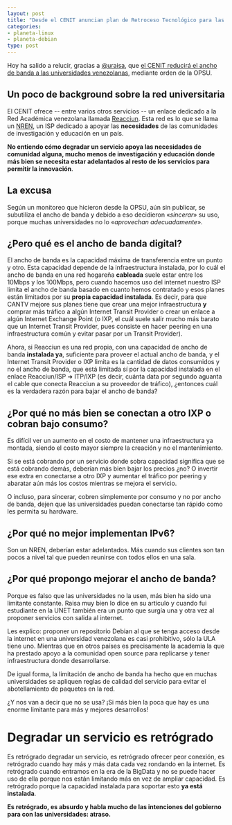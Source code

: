 ```yaml
---
layout: post
title: "Desde el CENIT anuncian plan de Retroceso Tecnológico para las universidades"
categories:
- planeta-linux
- planeta-debian
type: post
---
```

Hoy ha salido a relucir, gracias a [@uraisa](https://twitter.com/uraisa), que [el CENIT reducirá el ancho de banda a las universidades venezolanas](http://periodistasandinos.blogspot.com/2013/05/el-cenit-reducira-el-ancho-de-banda-las.html), mediante orden de la OPSU.

## Un poco de background sobre la red universitaria
El CENIT ofrece -- entre varios otros servicios -- un enlace dedicado a la Red Académica venezolana llamada [Reacciun](http://www2.reacciun.ve/). Esta red es lo que se llama un [NREN](https://en.wikipedia.org/wiki/National_research_and_education_network), un ISP dedicado a apoyar las **necesidades** de las comunidades de investigación y educación en un país.

**No entiendo cómo degradar un servicio apoya las necesidades de comunidad alguna, mucho menos de investigación y educación donde más bien se necesita estar adelantados al resto de los servicios para permitir la innovación**.

## La excusa
Según un monitoreo que hicieron desde la OPSU, aún sin publicar, se subutiliza el ancho de banda y debido a eso decidieron «*sincerar*» su uso, porque muchas universidades no lo «*aprovechan adecuadamente*».

## ¿Pero qué es el ancho de banda digital?
El ancho de banda es la capacidad máxima de transferencia entre un punto y otro. Esta capacidad depende de la infraestructura instalada, por lo cuál el ancho de banda en una red hogareña **cableada** suele estar entre los 10Mbps y los 100Mbps, pero cuando hacemos uso del internet nuestro ISP limita el ancho de banda basado en cuanto hemos contratado y esos planes están limitados por su **propia capacidad instalada**. Es decir, para que CANTV mejore sus planes tiene que crear una mejor infraestructura **y** comprar más tráfico a algún Internet Transit Provider o crear un enlace a algún Internet Exchange Point (o IXP, el cuál suele salir mucho más barato que un Internet Transit Provider, pues consiste en hacer peering en una infraestructura común y evitar pasar por un Transit Provider).

Ahora, si Reacciun es una red propia, con una capacidad de ancho de banda **instalada ya**, suficiente para proveer el actual ancho de banda, y el Internet Transit Provider o IXP limita es la cantidad de datos consumidos y no el ancho de banda, que está limitada sí por la capacidad instalada en el enlace Reacciun/ISP ➜ ITP/IXP (es decir, cuánta data por segundo aguanta el cable que conecta Reacciun a su proveedor de tráfico), ¿entonces cuál es la verdadera razón para bajar el ancho de banda?

## ¿Por qué no más bien se conectan a otro IXP o cobran bajo consumo?
Es difícil ver un aumento en el costo de mantener una infraestructura ya montada, siendo el costo mayor siempre la creación y no el mantenimiento.

Si se está cobrando por un servicio donde sobra capacidad significa que se está cobrando demás, deberían más bien bajar los precios ¿no? O invertir ese extra en conectarse a otro IXP y aumentar el tráfico por peering y abaratar aún más los costos mientras se mejora el servicio.

O incluso, para sincerar, cobren simplemente por consumo y no por ancho de banda, dejen que las universidades puedan conectarse tan rápido como les permita su hardware.

## ¿Por qué no mejor implementan IPv6?
Son un NREN, deberían estar adelantados. Más cuando sus clientes son tan pocos a nivel tal que pueden reunirse con todos ellos en una sala.

## ¿Por qué propongo mejorar el ancho de banda?
Porque es falso que las universidades no la usen, más bien ha sido una limitante constante. Raisa muy bien lo dice en su artículo y cuando fui estudiante en la UNET también era un punto que surgía una y otra vez al proponer servicios con salida al internet.

Les explico: proponer un repositorio Debian al que se tenga acceso desde la internet en una universidad venezolana es casi prohibitivo, sólo la ULA tiene uno. Mientras que en otros países es precisamente la academia la que ha prestado apoyo a la comunidad open source para replicarse y tener infraestructura donde desarrollarse.

De igual forma, la limitación de ancho de banda ha hecho que en muchas universidades se apliquen reglas de calidad del servicio para evitar el abotellamiento de paquetes en la red.

¿Y nos van a decir que no se usa? ¡Si más bien la poca que hay es una enorme limitante para más y mejores desarrollos!

# Degradar un servicio es retrógrado
Es retrógrado degradar un servicio, es retrógrado ofrecer peor conexión, es retrógrado cuando hay más y más data cada vez rondando en la internet. Es retrógrado cuando entramos en la era de la BigData y no se puede hacer uso de ella porque nos están limitando más en vez de ampliar capacidad. Es retrógrado porque la capacidad instalada para soportar esto **ya está instalada**.

**Es retrógrado, es absurdo y habla mucho de las intenciones del gobierno para con las universidades: atraso.**
